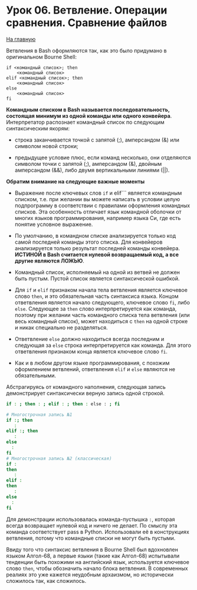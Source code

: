 # Урок 06. Ветвление. Операции сравнения. Сравнение файлов
[На главную](/mdk0401.github.io)

Ветвления в Bash оформляются так, как это было придумано в оригинальном Bourne Shell:

```
if <командный список>; then
    <командный список>
elif <командный список>; then
    <командный список>
else
    <командный список>
fi
```

**Командным списком в Bash называется последовательность, состоящая минимум из одной команды или одного конвейера**. Интерпретатор распознает командный список по следующим синтаксическим якорям:

+ строка заканчивается точкой с запятой (;), амперсандом (&) или символом новой строки;

+ предыдущее условие плюс, если команд несколько, они отделяются символом точки с запятой (;), амперсандом (&), двойным амперсандом (&&), либо двумя вертикальными линиями (||).

**Обратим внимание на следующие важные моменты**

+ Выражение после ключевых слов ```if``` и elif``` является командным списком, т.е. при желании вы можете написать в условии целую подпрограмму в соответствии с правилами оформления командных списков. Эта особенность отличает язык командной оболочки от многих языков программирования, например языка Си, где есть понятие условное выражение.

+ По умолчанию, в командном списке анализируется только код самой последней команды этого списка. Для конвейеров анализируется только результат последней команды конвейера. **ИСТИНОЙ в Bash считается нулевой возвращаемый код, а все другие являются ЛОЖЬЮ**.

+ Командный список, исполняемый на одной из ветвей не должен быть пустым. Пустой список является синтаксической ошибкой.

+ Для ```if``` и ```elif``` признаком начала тела ветвления является ключевое слово ```then```, и это обязательная часть синтаксиса языка. Концом ответвления является начало следующего, ключевое слово ```fi```, либо ```else```. Следующее за ```then``` слово интерпретируется как команда, поэтому при желании часть командного списка тела ветвления (или весь командный список), может находиться с ```then``` на одной строке и никак специально не разделяться.

+ Ответвление ```else``` должно находиться всегда последним и следующая за ```else``` строка интерпретируется как команда. Для этого ответвления признаком конца является ключевое слово ```fi```.
    
+ Как и в любом другом языке программирования, с похожим оформлением ветвлений, ответвления ```elif``` и ```else``` являются не обязательными.

Абстрагируясь от командного наполнения, следующая запись демонстрирует синтаксически верную запись одной строкой.

```bash
if : ; then : ; elif : ; then : else : ; fi

# Многострочная запись №1
if :; then
   :
elif :; then
   :
else 
  :
fi
# Многострочная запись №2 (классическая)
if :
then
   :
elif :
then
   :
else 
  :
fi
```

Для демонстрации использовалась команда-пустышка ```:```, которая всегда возвращает нулевой код и ничего не делает. По смыслу эта команда соответствует pass в Python. Использовали её в конструкциях ветвления, потому что командные списки не могут быть пустыми.

Ввиду того что синтаксис ветвления в Bourne Shell был вдохновлен языком Алгол-68, а первые языки (такие как Алгол-68) испытывали тенденции быть похожими на английский язык, используется ключевое слово ```then```, чтобы обозначить начало блока ветвления. В современных реалиях это уже кажется неудобным архаизмом, но исторически сложилось так, как сложилось.


